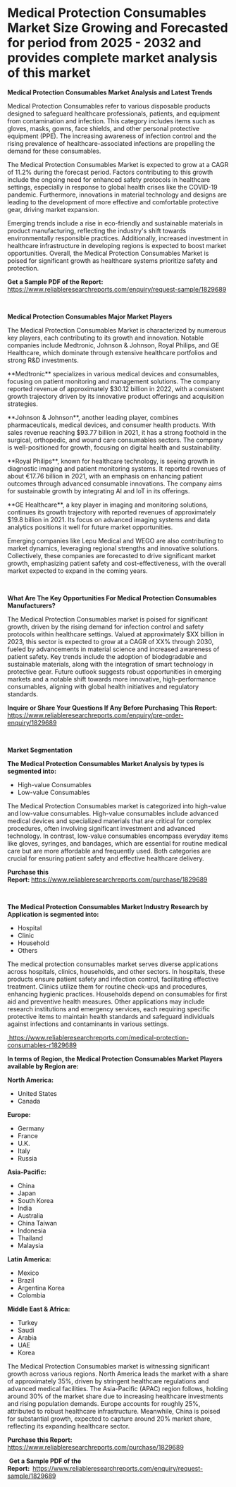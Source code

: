 <p><h1>Medical Protection Consumables Market Size Growing and Forecasted for period from 2025 - 2032 and provides complete market analysis of this market</h1></p><p><strong>Medical Protection Consumables Market Analysis and Latest Trends</strong></p>
<p><p>Medical Protection Consumables refer to various disposable products designed to safeguard healthcare professionals, patients, and equipment from contamination and infection. This category includes items such as gloves, masks, gowns, face shields, and other personal protective equipment (PPE). The increasing awareness of infection control and the rising prevalence of healthcare-associated infections are propelling the demand for these consumables.</p><p>The Medical Protection Consumables Market is expected to grow at a CAGR of 11.2% during the forecast period. Factors contributing to this growth include the ongoing need for enhanced safety protocols in healthcare settings, especially in response to global health crises like the COVID-19 pandemic. Furthermore, innovations in material technology and designs are leading to the development of more effective and comfortable protective gear, driving market expansion.</p><p>Emerging trends include a rise in eco-friendly and sustainable materials in product manufacturing, reflecting the industry's shift towards environmentally responsible practices. Additionally, increased investment in healthcare infrastructure in developing regions is expected to boost market opportunities. Overall, the Medical Protection Consumables Market is poised for significant growth as healthcare systems prioritize safety and protection.</p></p>
<p><strong>Get a Sample PDF of the Report:&nbsp;</strong> <a href="https://www.reliableresearchreports.com/enquiry/request-sample/1829689?utm_campaign=2098&utm_medium=2&utm_source=Github&utm_content=ia&utm_term=14042025&utm_id=medical-protection-consumables">https://www.reliableresearchreports.com/enquiry/request-sample/1829689</a></p>
<p>&nbsp;</p>
<p><strong>Medical Protection Consumables Major Market Players</strong></p>
<p><p>The Medical Protection Consumables Market is characterized by numerous key players, each contributing to its growth and innovation. Notable companies include Medtronic, Johnson & Johnson, Royal Philips, and GE Healthcare, which dominate through extensive healthcare portfolios and strong R&D investments.</p><p>**Medtronic** specializes in various medical devices and consumables, focusing on patient monitoring and management solutions. The company reported revenue of approximately $30.12 billion in 2022, with a consistent growth trajectory driven by its innovative product offerings and acquisition strategies.</p><p>**Johnson & Johnson**, another leading player, combines pharmaceuticals, medical devices, and consumer health products. With sales revenue reaching $93.77 billion in 2021, it has a strong foothold in the surgical, orthopedic, and wound care consumables sectors. The company is well-positioned for growth, focusing on digital health and sustainability.</p><p>**Royal Philips**, known for healthcare technology, is seeing growth in diagnostic imaging and patient monitoring systems. It reported revenues of about €17.76 billion in 2021, with an emphasis on enhancing patient outcomes through advanced consumable innovations. The company aims for sustainable growth by integrating AI and IoT in its offerings.</p><p>**GE Healthcare**, a key player in imaging and monitoring solutions, continues its growth trajectory with reported revenues of approximately $19.8 billion in 2021. Its focus on advanced imaging systems and data analytics positions it well for future market opportunities.</p><p>Emerging companies like Lepu Medical and WEGO are also contributing to market dynamics, leveraging regional strengths and innovative solutions. Collectively, these companies are forecasted to drive significant market growth, emphasizing patient safety and cost-effectiveness, with the overall market expected to expand in the coming years.</p></p>
<p>&nbsp;</p>
<p><strong>What Are The Key Opportunities For Medical Protection Consumables Manufacturers?</strong></p>
<p><p>The Medical Protection Consumables market is poised for significant growth, driven by the rising demand for infection control and safety protocols within healthcare settings. Valued at approximately $XX billion in 2023, this sector is expected to grow at a CAGR of XX% through 2030, fueled by advancements in material science and increased awareness of patient safety. Key trends include the adoption of biodegradable and sustainable materials, along with the integration of smart technology in protective gear. Future outlook suggests robust opportunities in emerging markets and a notable shift towards more innovative, high-performance consumables, aligning with global health initiatives and regulatory standards.</p></p>
<p><strong>Inquire or Share Your Questions If Any Before Purchasing This Report:</strong> <a href="https://www.reliableresearchreports.com/enquiry/pre-order-enquiry/1829689?utm_campaign=2098&utm_medium=2&utm_source=Github&utm_content=ia&utm_term=14042025&utm_id=medical-protection-consumables">https://www.reliableresearchreports.com/enquiry/pre-order-enquiry/1829689</a></p>
<p>&nbsp;</p>
<p><strong>Market Segmentation</strong></p>
<p><strong>The Medical Protection Consumables Market Analysis by types is segmented into:</strong></p>
<p><ul><li>High-value Consumables</li><li>Low-value Consumables</li></ul></p>
<p><p>The Medical Protection Consumables market is categorized into high-value and low-value consumables. High-value consumables include advanced medical devices and specialized materials that are critical for complex procedures, often involving significant investment and advanced technology. In contrast, low-value consumables encompass everyday items like gloves, syringes, and bandages, which are essential for routine medical care but are more affordable and frequently used. Both categories are crucial for ensuring patient safety and effective healthcare delivery.</p></p>
<p><strong>Purchase this Report:&nbsp;</strong><a href="https://www.reliableresearchreports.com/purchase/1829689?utm_campaign=2098&utm_medium=2&utm_source=Github&utm_content=ia&utm_term=14042025&utm_id=medical-protection-consumables">https://www.reliableresearchreports.com/purchase/1829689</a></p>
<p>&nbsp;</p>
<p><strong>The Medical Protection Consumables Market Industry Research by Application is segmented into:</strong></p>
<p><ul><li>Hospital</li><li>Clinic</li><li>Household</li><li>Others</li></ul></p>
<p><p>The medical protection consumables market serves diverse applications across hospitals, clinics, households, and other sectors. In hospitals, these products ensure patient safety and infection control, facilitating effective treatment. Clinics utilize them for routine check-ups and procedures, enhancing hygienic practices. Households depend on consumables for first aid and preventive health measures. Other applications may include research institutions and emergency services, each requiring specific protective items to maintain health standards and safeguard individuals against infections and contaminants in various settings.</p></p>
<p><a href="https://www.reliableresearchreports.com/medical-protection-consumables-r1829689?utm_campaign=2098&utm_medium=2&utm_source=Github&utm_content=ia&utm_term=14042025&utm_id=medical-protection-consumables">&nbsp;https://www.reliableresearchreports.com/medical-protection-consumables-r1829689</a></p>
<p><strong>In terms of Region, the Medical Protection Consumables Market Players available by Region are:</strong></p>
<p>
    <p> <strong> North America: </strong>
        <ul>
            <li>United States</li>
            <li>Canada</li>
        </ul>
        </p> 
    <p> <strong> Europe: </strong>
        <ul>
            <li>Germany</li>
            <li>France</li>
            <li>U.K.</li>
            <li>Italy</li>
            <li>Russia</li>
        </ul>
        </p> 
    <p> <strong> Asia-Pacific: </strong>
        <ul>
            <li>China</li>
            <li>Japan</li>
            <li>South Korea</li>
            <li>India</li>
            <li>Australia</li>
            <li>China Taiwan</li>
            <li>Indonesia</li>
            <li>Thailand</li>
            <li>Malaysia</li>
        </ul>
        </p> 
    <p> <strong> Latin America: </strong>
        <ul>
            <li>Mexico</li>
            <li>Brazil</li>
            <li>Argentina Korea</li>
            <li>Colombia</li>
        </ul>
        </p> 
    <p> <strong> Middle East & Africa: </strong>
        <ul>
            <li>Turkey</li>
            <li>Saudi</li>
            <li>Arabia</li>
            <li>UAE</li>
            <li>Korea</li>
        </ul>
    </p>
    </p>
<p><p>The Medical Protection Consumables market is witnessing significant growth across various regions. North America leads the market with a share of approximately 35%, driven by stringent healthcare regulations and advanced medical facilities. The Asia-Pacific (APAC) region follows, holding around 30% of the market share due to increasing healthcare investments and rising population demands. Europe accounts for roughly 25%, attributed to robust healthcare infrastructure. Meanwhile, China is poised for substantial growth, expected to capture around 20% market share, reflecting its expanding healthcare sector.</p></p>
<p><strong>Purchase this Report: </strong><a href="https://www.reliableresearchreports.com/purchase/1829689?utm_campaign=2098&utm_medium=2&utm_source=Github&utm_content=ia&utm_term=14042025&utm_id=medical-protection-consumables">https://www.reliableresearchreports.com/purchase/1829689</a></p>
<p>&nbsp;<strong>Get a Sample PDF of the Report:&nbsp;&nbsp;</strong><a href="https://www.reliableresearchreports.com/enquiry/request-sample/1829689?utm_campaign=2098&utm_medium=2&utm_source=Github&utm_content=ia&utm_term=14042025&utm_id=medical-protection-consumables">https://www.reliableresearchreports.com/enquiry/request-sample/1829689</a></p>
<p><strong></strong></p>
<p><p></p><p></p><p></p></p>